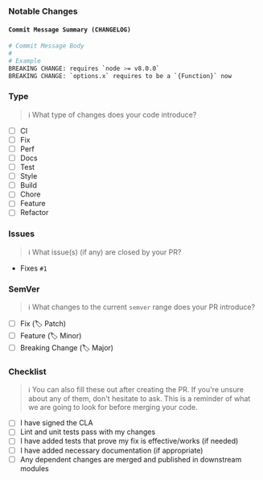### Notable Changes

<!-- ✏️ Describe the big picture of your changes here to communicate to the maintainers why we should accept this pull request. If it fixes a bug or resolves a feature request, be sure to link to that issue(s) down below -->

#### `Commit Message Summary (CHANGELOG)`

<!-- ⚠️  All commits will be squashed into a single commit when merging the PR, so if there is any additional information needed to describe your changes (e.g BREAKING CHANGES), please list them here so the maintainers are able to include them as the commit message body of the final commit. I case your unsure what might be relevant don't hesitate to ask -->

<!-- 👉 Replace the example with your changes or otherwise delete the code block in case no additional information is needed -->

```bash
# Commit Message Body
#
# Example
BREAKING CHANGE: requires `node >= v8.0.0`
BREAKING CHANGE: `options.x` requires to be a `{Function}` now
```

### Type

> ℹ️ What type of changes does your code introduce?

<!-- 👉 Put an `x` in the boxes that apply and delete all others -->

- [ ] CI
- [ ] Fix
- [ ] Perf
- [ ] Docs
- [ ] Test
- [ ] Style
- [ ] Build
- [ ] Chore
- [ ] Feature
- [ ] Refactor

### Issues

> ℹ️ What issue(s) (if any) are closed by your PR?

<!-- 👉 Replace `#1` with the issue number that applies and remove the ``` `  ``` (`#1` => #1) -->

- Fixes `#1`

### SemVer

> ℹ️  What changes to the current `semver` range does your PR introduce?

<!-- 👉  Put an `x` in the boxes that apply and delete all others -->

- [ ] Fix (:label: Patch)
- [ ] Feature (:label: Minor)
- [ ] Breaking Change (:label: Major)

### Checklist

> ℹ️  You can also fill these out after creating the PR. If you're unsure about any of them, don't hesitate to ask. This is a reminder of what we are going to look for before merging your code.

<!-- 👉  Put an `x` in the boxes that apply and delete all others -->

- [ ] I have signed the CLA
- [ ] Lint and unit tests pass with my changes
- [ ] I have added tests that prove my fix is effective/works (if needed)
- [ ] I have added necessary documentation (if appropriate)
- [ ] Any dependent changes are merged and published in downstream modules
